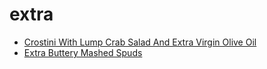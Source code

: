 # extra

 * [Crostini With Lump Crab Salad And Extra Virgin Olive Oil](index/c/crostini-with-lump-crab-salad-and-extra-virgin-olive-oil-241046.json)
 * [Extra Buttery Mashed Spuds](index/e/extra-buttery-mashed-spuds-51255540.json)
